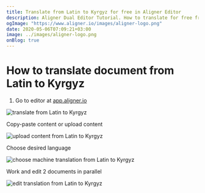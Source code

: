 ```yaml
---
title: Translate from Latin to Kyrgyz for free in Aligner Editor
description: Aligner Dual Editor Tutorial. How to translate for free from Latin to Kyrgyz. Aligner is multilingual document management platform. 
ogImage: "https://www.aligner.io/images/aligner-logo.png"
date: 2020-05-06T07:09:21+03:00
image: ../images/aligner-logo.png
onBlog: true
---
```


# How to translate document from Latin to Kyrgyz

1. Go to editor at [app.aligner.io](https://app.aligner.io "Aligner App web page")

![translate from Latin to Kyrgyz](../aligner-blank-editor.png "translate from Latin to Kyrgyz")

Copy-paste content or upload content

![upload content from Latin to Kyrgyz](../aligner-uploaded-document.png "upload content from Latin to Kyrgyz")

Choose desired language

![choose machine translation from Latin to Kyrgyz](../aligner-language-dropdown.png "choose machine translation from Latin to Kyrgyz")

Work and edit 2 documents in parallel

![edit translation from Latin to Kyrgyz](../aligner-double-sitded-editor.png "edit translation from Latin to Kyrgyz")

